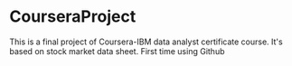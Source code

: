 # CourseraProject
This is a final project of  Coursera-IBM data analyst certificate course. It's based on stock market data sheet.
First time using Github
